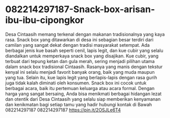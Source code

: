 # 082214297187-Snack-box-arisan-ibu-ibu-cipongkor
Desa Cintaasih memang terkenal dengan makanan tradisionalnya yang kaya rasa. Snack box yang ditawarkan di desa ini sebagian besar terdiri dari camilan yang sangat dekat dengan tradisi masyarakat setempat. Ada berbagai jenis kue basah seperti cenil, lapis legit, dan kue cubir yang selalu diandalkan untuk memperkaya snack box yang disajikan. Kue cubir, yang terbuat dari tepung ketan dan gula merah, sering menjadi pilihan utama dalam snack box tradisional Cintaasih. Rasanya yang manis dengan tekstur kenyal ini selalu menjadi favorit banyak orang, baik yang muda maupun yang tua. Selain itu, kue lapis legit yang berlapis-lapis dengan rasa gurih juga tidak kalah diminati oleh konsumen. Snack box ini cocok untuk berbagai acara, baik itu pertemuan keluarga atau acara formal. Dengan harga yang sangat bersaing, Anda bisa menikmati berbagai hidangan lezat dan otentik dari Desa Cintaasih yang selalu siap memberikan kenyamanan dan kenikmatan bagi setiap tamu yang hadir 
hubungi kontak di Bawah
082214297187
082214297187
https://pin.it/2OSJLe6T4
